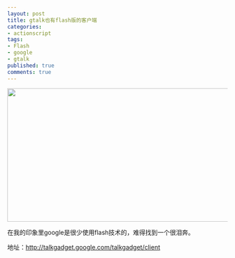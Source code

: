 ```yaml
---
layout: post
title: gtalk也有flash版的客户端
categories:
- actionscript
tags:
- Flash
- google
- gtalk
published: true
comments: true
---
```

<p><p style="text-align: center;"><a href="http://www.fireyang.com/blog/wp-content/uploads/2011/02/201102281.png"><img class="size-full wp-image-846 aligncenter" title="201102281" src="http://www.fireyang.com/blog/wp-content/uploads/2011/02/201102281.png" alt="" width="543" height="306" /></a></p>
在我的印象里google是很少使用flash技术的，难得找到一个很泪奔。</p>

<p>地址：<a href="http://talkgadget.google.com/talkgadget/client">http://talkgadget.google.com/talkgadget/client</a></p>
